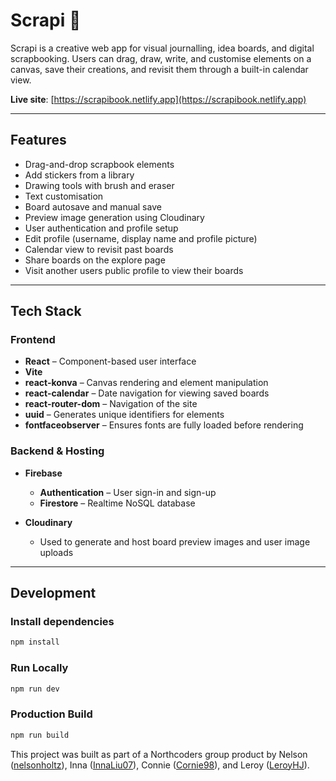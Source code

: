 # Scrapi 🐋

Scrapi is a creative web app for visual journalling, idea boards, and digital scrapbooking. Users can drag, draw, write, and customise elements on a canvas, save their creations, and revisit them through a built-in calendar view.

**Live site**: [https://scrapibook.netlify.app](https://scrapibook.netlify.app)

---

## Features

- Drag-and-drop scrapbook elements
- Add stickers from a library
- Drawing tools with brush and eraser
- Text customisation
- Board autosave and manual save
- Preview image generation using Cloudinary
- User authentication and profile setup
- Edit profile (username, display name and profile picture)
- Calendar view to revisit past boards
- Share boards on the explore page
- Visit another users public profile to view their boards

---

## Tech Stack

### Frontend

- **React** – Component-based user interface
- **Vite**
- **react-konva** – Canvas rendering and element manipulation
- **react-calendar** – Date navigation for viewing saved boards
- **react-router-dom** – Navigation of the site
- **uuid** – Generates unique identifiers for elements
- **fontfaceobserver** – Ensures fonts are fully loaded before rendering

### Backend & Hosting

- **Firebase**

    - **Authentication** – User sign-in and sign-up
    - **Firestore** – Realtime NoSQL database

- **Cloudinary**
    - Used to generate and host board preview images and user image uploads

---

## Development

### Install dependencies

```bash
npm install
```

### Run Locally

```bash
npm run dev
```

### Production Build

```bash
npm run build
```

This project was built as part of a Northcoders group product by Nelson ([nelsonholtz](https://github.com/nelsonholtz)), Inna ([InnaLiu07](https://github.com/InnaLiu07)), Connie ([Cornie98](https://github.com/Cornie98)), and Leroy ([LeroyHJ](https://github.com/LeroyHJ)).
